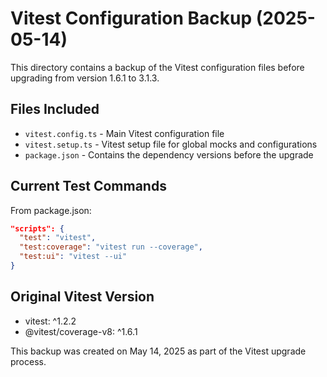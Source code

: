 # Vitest Configuration Backup (2025-05-14)

This directory contains a backup of the Vitest configuration files before upgrading from version 1.6.1 to 3.1.3.

## Files Included

- `vitest.config.ts` - Main Vitest configuration file
- `vitest.setup.ts` - Vitest setup file for global mocks and configurations
- `package.json` - Contains the dependency versions before the upgrade

## Current Test Commands

From package.json:
```json
"scripts": {
  "test": "vitest",
  "test:coverage": "vitest run --coverage",
  "test:ui": "vitest --ui"
}
```

## Original Vitest Version

- vitest: ^1.2.2
- @vitest/coverage-v8: ^1.6.1

This backup was created on May 14, 2025 as part of the Vitest upgrade process. 